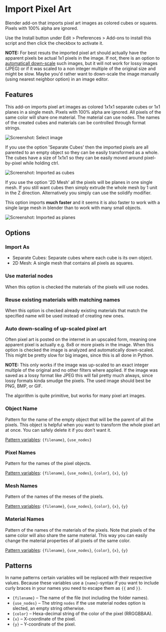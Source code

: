 Import Pixel Art
================

Blender add-on that imports pixel art images as colored cubes or squares.
Pixels with 100% alpha are ignored.

Use the Install button under Edit > Preferences > Add-ons to install this
script and then click the checkbox to activate it.

**NOTE:** For best resuts the imported pixel art should actually have the
apparent pixels be actual 1x1 pixels in the image. If not, there is an option
to [automaticall down-scale](#auto-down-scaling-of-up-scaled-pixel-art) such
images, but it will not work for lossy images (JPEG) or if it was scaled to a
non integer multiple of the original size and might be slow. Maybe you'd
rather want to down-scale the image manually (using nearest neighbor option)
in an image editor.

Features
--------

This add-on imports pixel art images as colored 1x1x1 separate cubes or 1x1
planes in a single mesh. Pixels with 100% alpha are ignored. All pixels of the
same color will share one material. The material can use nodes. The names of
the created cubes and materials can be controlled through format strings.

![Screenshot: Select image](https://i.imgur.com/HYQDuXh.png)

If you use the option 'Separate Cubes' then the imported pixels are all parented
to an empty object so they can be easily transformed as a whole. The cubes have
a size of 1x1x1 so they can be easily moved around pixel-by-pixel while holding
ctrl.

![Screenshot: Imported as cubes](https://i.imgur.com/G7shPkv.png)

If you use the option '2D Mesh' all the pixels will be planes in one single mesh.
If you still want cubes then simply extrude the whole mesh by 1 unit in the Z
direction. Alternatively you simply can use the solidify modifier.

This option imports **much faster** and it seems it is also faster to work with
a single large mesh in blender than to work with many small objects.

![Screenshot: Imported as planes](https://i.imgur.com/esBicPn.png)

Options
-------

### Import As

* Separate Cubes: Separate cubes where each cube is its own object.
* 2D Mesh: A single mesh that contains all pixels as squares.

### Use material nodes

When this option is checked the materials of the pixels will use nodes.

### Reuse existing materials with matching names

When this option is checked already existing materials that match the
specified name will be used instead of creating new ones.

### Auto down-scaling of up-scaled pixel art

Often pixel art is posted on the internet in an upscaled form, meaning one
apparent pixel is actually e.g. 8x8 or more pixels in the image. When this
option is checked the image is analyzed and automatically down-scaled. This
might be pretty slow for big images, since this is all done in Python.

**NOTE:** This only works if the image was up-scaled to an exact integer
multiple of the original and no other filters where applied. If the image
was saved as a lossy format like JPEG this will fail pretty much always,
since lossy formats kinda smudge the pixels. The used image should best
be PNG, BMP, or GIF.

The algorithm is quite primitive, but works for many pixel art images.

### Object Name

Pattern for the name of the empty object that will be the parent of all the
pixels. This object is helpful when you want to transform the whole pixel art
at once. You can safely delete it if you don't want it.

[Pattern variables](#patterns): `{filename}`, `{use_nodes}`

### Pixel Names

Pattern for the names of the pixel objects.

[Pattern variables](#patterns): `{filename}`, `{use_nodes}`, `{color}`, `{x}`, `{y}`

### Mesh Names

Pattern of the names of the meses of the pixels.

[Pattern variables](#patterns): `{filename}`, `{use_nodes}`, `{color}`, `{x}`, `{y}`

### Material Names

Pattern of the names of the materials of the pixels. Note that pixels of the
same color will also share the same material. This way you can easily change
the material properties of all pixels of the same color.

[Pattern variables](#patterns): `{filename}`, `{use_nodes}`, `{color}`, `{x}`, `{y}`

Patterns
--------

In name patterns certain variables will be replaced with their respective
values. Because these variables use a `{name}`-syntax if you want to include
curly braces in your names you need to escape them as `{{` and `}}`.

* `{filename}` – The name of the file (not including the folder names).
* `{use_nodes}` – The string `nodes` if the use material nodes option is
  slected, an empty string otherwise.
* `{color}` – Hexa-decimal string of the color of the pixel (RRGGBBAA).
* `{x}` – X-coordinate of the pixel.
* `{y}` – Y-coordinate of the pixel.
